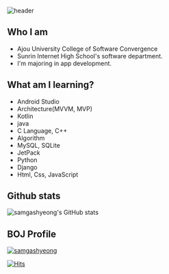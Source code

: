 ![header](https://capsule-render.vercel.app/api?type=Waving&color=auto&height=300&section=header&text=Junsang's%20github&fontSize=90)


  ## Who I am

 - Ajou University College of Software Convergence
 - Sunrin Internet High School's software department.
 - I'm majoring in app development.


## What am I learning?
 - Android Studio
 - Architecture(MVVM, MVP)
 - Kotlin
 - java
 - C Language, C++
 - Algorithm
 - MySQL, SQLite
 - JetPack
 - Python
 - Django
 - Html, Css, JavaScript


## Github stats
![samgashyeong's GitHub stats](https://github-readme-stats.vercel.app/api?username=samgashyeong&show_icons=true&theme=radical)
<!--
**samgashyeong/samgashyeong** is a ✨ _special_ ✨ repository because its `README.md` (this file) appears on your GitHub profile.

Here are some ideas to get you started:

- 🔭 I’m currently working on ...
- 🌱 I’m currently learning ...
- 👯 I’m looking to collaborate on ...
- 🤔 I’m looking for help with ...
- 💬 Ask me about ...
- 📫 How to reach me: ...
- 😄 Pronouns: ...
- ⚡ Fun fact: ...
-->

## BOJ Profile
[![samgashyeong](http://mazassumnida.wtf/api/v2/generate_badge?boj=samgashyeong)](https://solved.ac/samgashyeong)

[![Hits](https://hits.seeyoufarm.com/api/count/incr/badge.svg?url=https%3A%2F%2Fgithub.com%2Fsamgashyeong&count_bg=%233780D9&title_bg=%23555555&icon=&icon_color=%23E7E7E7&title=hits&edge_flat=false)](https://hits.seeyoufarm.com)
